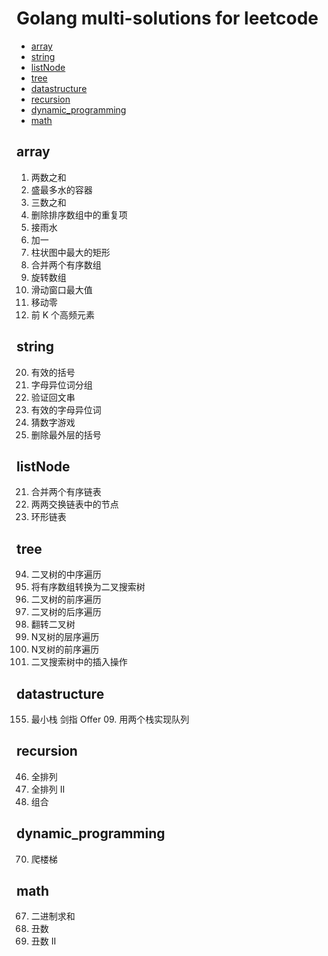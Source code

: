 # Golang multi-solutions for leetcode

* [array](#array)
* [string](#string)
* [listNode](#listNode)
* [tree](#tree)
* [datastructure](#datastructure)
* [recursion](#recursion)
* [dynamic_programming](#dynamic-programming)
* [math](#math)

## array
1. 两数之和
11. 盛最多水的容器
15. 三数之和
26. 删除排序数组中的重复项
42. 接雨水
66. 加一
84. 柱状图中最大的矩形
88. 合并两个有序数组
189. 旋转数组
239. 滑动窗口最大值
283. 移动零
347. 前 K 个高频元素

## string
20. 有效的括号
49. 字母异位词分组
125. 验证回文串
242. 有效的字母异位词
299. 猜数字游戏
1021. 删除最外层的括号

## listNode
21. 合并两个有序链表
24. 两两交换链表中的节点
141. 环形链表

## tree
94. 二叉树的中序遍历
108. 将有序数组转换为二叉搜索树
144. 二叉树的前序遍历
145. 二叉树的后序遍历
266. 翻转二叉树
429. N叉树的层序遍历
589. N叉树的前序遍历
701. 二叉搜索树中的插入操作

## datastructure
155. 最小栈
剑指 Offer 09. 用两个栈实现队列

## recursion
46. 全排列
47. 全排列 II
77. 组合

## dynamic_programming
70. 爬楼梯

## math
67. 二进制求和
263. 丑数
264. 丑数 II
